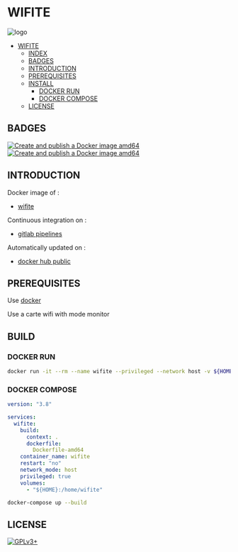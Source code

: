 # WIFITE

![logo](https://github.com/dark0ghost/wifite-docker/blob/main/static/wifite.png?raw=true)

- [WIFITE](#wifite)
  - [INDEX](#index)
  - [BADGES](#badges)
  - [INTRODUCTION](#introduction)
  - [PREREQUISITES](#prerequisites)
  - [INSTALL](#install)
    - [DOCKER RUN](#docker-run)
    - [DOCKER COMPOSE](#docker-compose)
  - [LICENSE](#license)

## BADGES

[![Create and publish a Docker image amd64](https://github.com/dark0ghost/wifite-docker/actions/workflows/build-docker.yml/badge.svg)](https://github.com/dark0ghost/wifite-docker/actions/workflows/build-docker.yml)
[![Create and publish a Docker image amd64](https://github.com/dark0ghost/wifite-docker/actions/workflows/build-docker.yml/badge.svg)](https://github.com/dark0ghost/wifite-docker/actions/workflows/build-docker.yml)

## INTRODUCTION

Docker image of :

- [wifite](https://github.com/derv82/wifite2)

Continuous integration on :

- [gitlab pipelines](https://gitlab.com/oda-alexandre/wifite/pipelines)

Automatically updated on :

- [docker hub public](https://hub.docker.com/r/alexandreoda/wifite)

## PREREQUISITES

Use [docker](https://www.docker.com)

Use a carte wifi with mode monitor

## BUILD

### DOCKER RUN

```bash
docker run -it --rm --name wifite --privileged --network host -v ${HOME}:/home/wifite ghcr.io/dark0ghost/wifite-docker:latest
```

### DOCKER COMPOSE

```yml
version: "3.8"

services:
  wifite:
    build:
      context: .
      dockerfile:
        Dockerfile-amd64
    container_name: wifite
    restart: "no"
    network_mode: host
    privileged: true
    volumes:
      - "${HOME}:/home/wifite"
```
```bash 
docker-compose up --build
```

## LICENSE

[![GPLv3+](http://gplv3.fsf.org/gplv3-127x51.png)](https://gitlab.com/oda-alexandre/wifite/blob/master/LICENSE)
